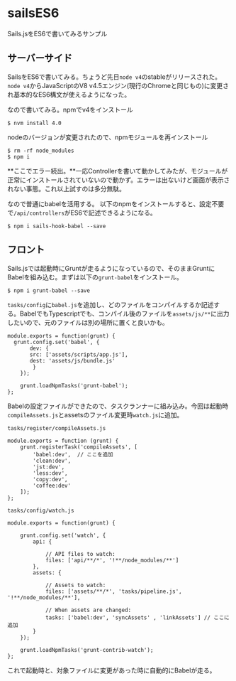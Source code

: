 # sailsES6
Sails.jsをES6で書いてみるサンプル

## サーバーサイド
SailsをES6で書いてみる。ちょうど先日`node v4`のstableがリリースされた。`node v4`からJavaScriptのV8 v4.5エンジン(現行のChromeと同じもの)に変更され基本的なES6構文が使えるようになった。

なので書いてみる。npmでv4をインストール

```
$ nvm install 4.0
```

nodeのバージョンが変更されたので、npmモジュールを再インストール

```
$ rm -rf node_modules
$ npm i
```

**ここでエラー続出。**一応Controllerを書いて動かしてみたが、モジュールが正常にインストールされていないので動かず。エラーは出ないけど画面が表示されない事態。これ以上試すのは多分無駄。

なので普通にbabelを活用する。
以下のnpmをインストールすると、設定不要で`/api/controllers`がES6で記述できるようになる。

```
$ npm i sails-hook-babel --save
```

## フロント
Sails.jsでは起動時にGruntが走るようになっているので、そのままGruntにBabelを組み込む。まずは以下の`grunt-babel`をインストール。

```
$ npm i grunt-babel --save
```

`tasks/config`に`babel.js`を追加し、どのファイルをコンパイルするか記述する。BabelでもTypescriptでも、コンパイル後のファイルを`assets/js/**`に出力したいので、元のファイルは別の場所に置くと良いかも。

```
module.exports = function(grunt) {
  grunt.config.set('babel', {
	   dev: {
       src: ['assets/scripts/app.js'],
       dest: 'assets/js/bundle.js'
		}
	});

	grunt.loadNpmTasks('grunt-babel');
};
```

Babelの設定ファイルができたので、タスクランナーに組み込み。今回は起動時`compileAssets.js`とassetsのファイル変更時`watch.js`に追加。

`tasks/register/compileAssets.js`

```
module.exports = function (grunt) {
	grunt.registerTask('compileAssets', [
		'babel:dev',  // ここを追加
		'clean:dev',
		'jst:dev',
		'less:dev',
		'copy:dev',
		'coffee:dev'
	]);
};
```

`tasks/config/watch.js`

```
module.exports = function(grunt) {

	grunt.config.set('watch', {
		api: {

			// API files to watch:
			files: ['api/**/*', '!**/node_modules/**']
		},
		assets: {

			// Assets to watch:
			files: ['assets/**/*', 'tasks/pipeline.js', '!**/node_modules/**'],

			// When assets are changed:
			tasks: ['babel:dev', 'syncAssets' , 'linkAssets'] // ここに追加
		}
	});

	grunt.loadNpmTasks('grunt-contrib-watch');
};
```

これで起動時と、対象ファイルに変更があった時に自動的にBabelが走る。
